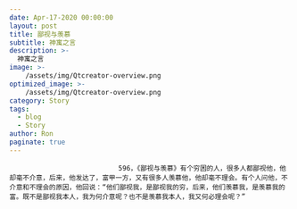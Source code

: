 ```yaml
---
date: Apr-17-2020 00:00:00
layout: post
title: 鄙视与羡慕
subtitle: 神寓之言
description: >-
  神寓之言
image: >-
    /assets/img/Qtcreator-overview.png
optimized_image: >-
    /assets/img/Qtcreator-overview.png
category: Story
tags:
  - blog
  - Story
author: Ron
paginate: true
---
```


							　　596，《鄙视与羡慕》有个穷困的人，很多人都鄙视他，他却毫不介意，后来，他发达了，富甲一方，又有很多人羡慕他，他却毫不理会。有个人问他，不介意和不理会的原因，他回说：“他们鄙视我，是鄙视我的穷，后来，他们羡慕我，是羡慕我的富。既不是鄙视我本人，我为何介意呢？也不是羡慕我本人，我又何必理会呢？”
							
							
						